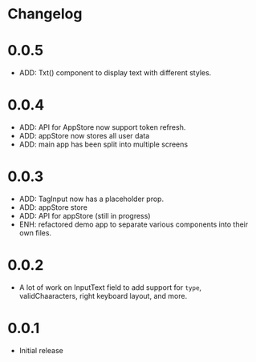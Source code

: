 # Changelog

# 0.0.5

- ADD: Txt() component to display text with different styles.

# 0.0.4

- ADD: API for AppStore now support token refresh.
- ADD: appStore now stores all user data
- ADD: main app has been split into multiple screens

# 0.0.3

- ADD: TagInput now has a placeholder prop.
- ADD: appStore store
- ADD: API for appStore (still in progress)
- ENH: refactored demo app to separate various components into their own files.

# 0.0.2

- A lot of work on InputText field to add support for `type`, validChaaracters, right keyboard layout, and more.

# 0.0.1

- Initial release
